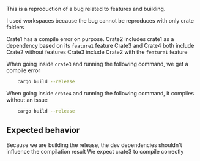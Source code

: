 This is a reproduction of a bug related to features and building.

I used workspaces because the bug cannot be reproduces with only crate folders

Crate1 has a compile error on purpose.
Crate2 includes crate1 as a dependency based on its `feature1` feature
Crate3 and Crate4 both include Crate2 without features
Crate3 include Crate2 with the `feature1` feature



When going inside `crate3` and running the following command, we get a compile error
``` bash
    cargo build --release
```

When going inside `crate4` and running the following command, it compiles without an issue
``` bash
    cargo build --release
```

## Expected behavior

Because we are building the release, the dev dependencies shouldn't influence the compilation result
We expect crate3 to compile correctly